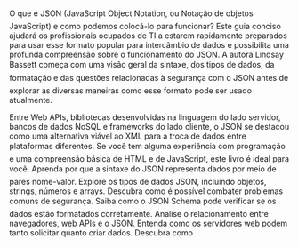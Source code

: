 O que é JSON (JavaScript Object Notation, ou Notação de objetos JavaScript) e como podemos colocá-lo para funcionar? Este guia conciso ajudará os profissionais ocupados de TI a estarem rapidamente preparados para usar esse formato popular para intercâmbio de dados e possibilita uma profunda compreensão sobre o funcionamento do JSON. A autora Lindsay Bassett começa com uma visão geral da sintaxe, dos tipos de dados, da formatação e das questões relacionadas à segurança com o JSON antes de explorar as diversas maneiras como esse formato pode ser usado atualmente.

Entre Web APIs, bibliotecas desenvolvidas na linguagem do lado servidor, bancos de dados NoSQL e frameworks do lado cliente, o JSON se destacou como uma alternativa viável ao XML para a troca de dados entre plataformas diferentes. Se você tem alguma experiência com programação e uma compreensão básica de HTML e de JavaScript, este livro é ideal para você.
Aprenda por que a sintaxe do JSON representa dados por meio de pares nome-valor.
Explore os tipos de dados JSON, incluindo objetos, strings, números e arrays.
Descubra como é possível combater problemas comuns de segurança.
Saiba como o JSON Schema pode verificar se os dados estão formatados corretamente.
Analise o relacionamento entre navegadores, web APIs e o JSON.
Entenda como os servidores web podem tanto solicitar quanto criar dados.
Descubra como